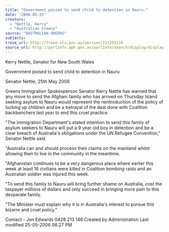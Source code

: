 ```yaml
---
title: "Government poised to send child to detention in Nauru."
date: "2006-05-25"
creators:
  - "Nettle, Kerry"
  - "Australian Greens"
source: "AUSTRALIAN GREENS"
subjects:
trove_url: http://trove.nla.gov.au/version/211293110
source_url: http://parlinfo.aph.gov.au/parlInfo/search/display/display.w3p;query=Id%3A%22media/pressrel/GIRJ6%22
---
```


 Kerry Nettle, Senator for New South Wales   

 Government poised to send child to detention in  Nauru 

 Senator Nettle, 25th May 2006   

 Greens Immigration Spokesperson Senator Kerry Nettle has warned that any move to  send the Afghani family who has arrived on Thursday Island seeking asylum to Nauru  would represent the reintroduction of the policy of locking up children and be a  betrayal of the deal done with Coalition backbenchers last year to end this cruel  practice.    

 "The Immigration Department's stated intention to send this family of asylum seekers  to Nauru will put a 9 year old boy in detention and be a clear breach of Australia's  obligations under the UN Refugee Convention," Senator Nettle said.    

 "Australia can and should process their claims on the mainland whilst allowing then  to live in the community in the meantime.    

 "Afghanistan continues to be a very dangerous place where earlier this week at least  16 civilians were killed in Coalition bombing raids and an Australian soldier was  injured this week.  

 

 "To send this family to Nauru will bring further shame on Australia, cost the taxpayer  millions of dollars and only succeed in bringing more pain to this desperate family.    

 "The Minister must explain why it is in Australia's interest to pursue this bizarre and  cruel policy."    

 Contact - Jon Edwards 0428 213 146   Created by Administration   Last modified 25-05-2006 06:27 PM  

